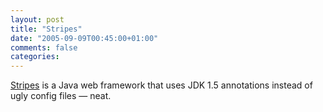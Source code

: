 ```yaml
---
layout: post
title: "Stripes"
date: "2005-09-09T00:45:00+01:00"
comments: false
categories: 
---
```


<p><a href="http://stripes.mc4j.org/confluence/display/stripes/Home">Stripes</a> is a Java web framework that uses JDK 1.5 annotations instead of ugly config files &#8212; neat.</p>


